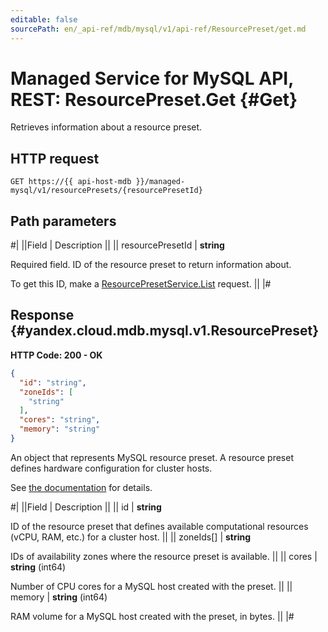 ```yaml
---
editable: false
sourcePath: en/_api-ref/mdb/mysql/v1/api-ref/ResourcePreset/get.md
---
```


# Managed Service for MySQL API, REST: ResourcePreset.Get {#Get}

Retrieves information about a resource preset.

## HTTP request

```
GET https://{{ api-host-mdb }}/managed-mysql/v1/resourcePresets/{resourcePresetId}
```

## Path parameters

#|
||Field | Description ||
|| resourcePresetId | **string**

Required field. ID of the resource preset to return information about.

To get this ID, make a [ResourcePresetService.List](/docs/managed-mysql/api-ref/ResourcePreset/list#List) request. ||
|#

## Response {#yandex.cloud.mdb.mysql.v1.ResourcePreset}

**HTTP Code: 200 - OK**

```json
{
  "id": "string",
  "zoneIds": [
    "string"
  ],
  "cores": "string",
  "memory": "string"
}
```

An object that represents MySQL resource preset.
A resource preset defines hardware configuration for cluster hosts.

See [the documentation](/docs/managed-mysql/concepts/instance-types) for details.

#|
||Field | Description ||
|| id | **string**

ID of the resource preset that defines available computational resources (vCPU, RAM, etc.) for a cluster host. ||
|| zoneIds[] | **string**

IDs of availability zones where the resource preset is available. ||
|| cores | **string** (int64)

Number of CPU cores for a MySQL host created with the preset. ||
|| memory | **string** (int64)

RAM volume for a MySQL host created with the preset, in bytes. ||
|#